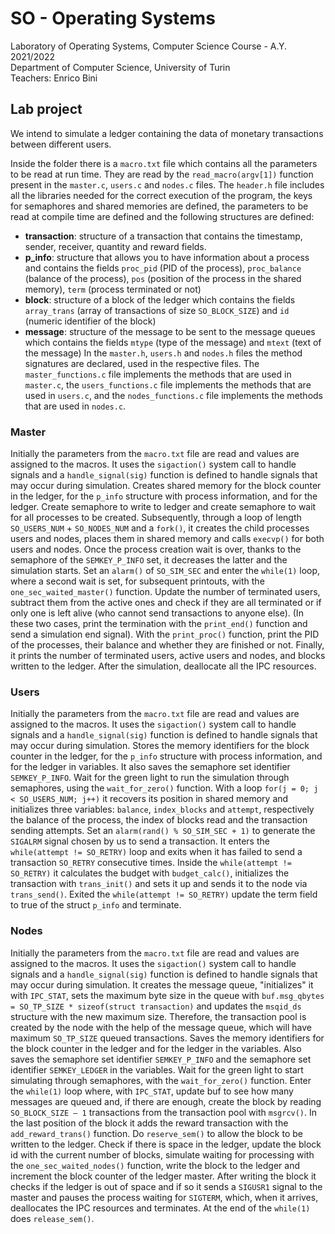 # SO - Operating Systems
Laboratory of Operating Systems, Computer Science Course - A.Y. 2021/2022  
Department of Computer Science, University of Turin  
Teachers: Enrico Bini

## Lab project
We intend to simulate a ledger containing the data of monetary transactions between different users.

Inside the folder there is a `macro.txt` file which contains all the parameters to be read at run time. They are read by the `read_macro(argv[1])` function present in the `master.c`, `users.c` and `nodes.c` files. The `header.h` file includes all the libraries needed for the correct execution of the program, the keys for semaphores and shared memories are defined, the parameters to be read at compile time are defined and the following structures are defined:
* **transaction**: structure of a transaction that contains the timestamp, sender, receiver, quantity and reward fields.
* **p_info**: structure that allows you to have information about a process and contains the fields `proc_pid` (PID of the process), `proc_balance` (balance of the process), `pos` (position of the process in the shared memory), `term` (process terminated or not)
* **block**: structure of a block of the ledger which contains the fields `array_trans` (array of transactions of size `SO_BLOCK_SIZE`) and `id` (numeric identifier of the block)
* **message**: structure of the message to be sent to the message queues which contains the fields `mtype` (type of the message) and `mtext` (text of the message)
In the `master.h`, `users.h` and `nodes.h` files the method signatures are declared, used in the respective files.
The `master_functions.c` file implements the methods that are used in `master.c`, the `users_functions.c` file implements the methods that are used in `users.c`, and the `nodes_functions.c` file implements the methods that are used in `nodes.c`.

### Master
Initially the parameters from the `macro.txt` file are read and values are assigned to the macros. It uses the `sigaction()` system call to handle signals and a `handle_signal(sig)` function is defined to handle signals that may occur during simulation. Creates shared memory for the block counter in the ledger, for the `p_info` structure with process information, and for the ledger. Create semaphore to write to ledger and create semaphore to wait for all processes to be created. Subsequently, through a loop of length `SO_USERS_NUM` + `SO_NODES_NUM` and a `fork()`, it creates the child processes users and nodes, places them in shared memory and calls `execvp()` for both users and nodes. Once the process creation wait is over, thanks to the semaphore of the `SEMKEY_P_INFO` set, it decreases the latter and the simulation starts. Set an `alarm()` of `SO_SIM_SEC` and enter the `while(1)` loop, where a second wait is set, for subsequent printouts, with the `one_sec_waited_master()` function. Update the number of terminated users, subtract them from the active ones and check if they are all terminated or if only one is left alive (who cannot send transactions to anyone else). (In these two cases, print the termination with the `print_end()` function and send a simulation end signal). With the `print_proc()` function, print the PID of the processes, their balance and whether they are finished or not. Finally, it prints the number of terminated users, active users and nodes, and blocks written to the ledger. After the simulation, deallocate all the IPC resources.

### Users
Initially the parameters from the `macro.txt` file are read and values are assigned to the macros. It uses the `sigaction()` system call to handle signals and a `handle_signal(sig)` function is defined to handle signals that may occur during simulation. Stores the memory identifiers for the block counter in the ledger, for the `p_info` structure with process information, and for the ledger in variables. It also saves the semaphore set identifier `SEMKEY_P_INFO`. Wait for the green light to run the simulation through semaphores, using the `wait_for_zero()` function. With a loop `for(j = 0; j < SO_USERS_NUM; j++)` it recovers its position in shared memory and initializes three variables: `balance`, `index_blocks` and `attempt`, respectively the balance of the process, the index of blocks read and the transaction sending attempts. Set an `alarm(rand() % SO_SIM_SEC + 1)` to generate the `SIGALRM` signal chosen by us to send a transaction. It enters the `while(attempt != SO_RETRY)` loop and exits when it has failed to send a transaction `SO_RETRY` consecutive times. Inside the `while(attempt != SO_RETRY)` it calculates the budget with `budget_calc()`, initializes the transaction with `trans_init()` and sets it up and sends it to the node via `trans_send()`. Exited the `while(attempt != SO_RETRY)` update the term field to true of the struct `p_info` and terminate.

### Nodes
Initially the parameters from the `macro.txt` file are read and values are assigned to the macros. It uses the `sigaction()` system call to handle signals and a `handle_signal(sig)` function is defined to handle signals that may occur during simulation. It creates the message queue, "initializes" it with `IPC_STAT`, sets the maximum byte size in the queue with `buf.msg_qbytes = SO_TP_SIZE * sizeof(struct transaction)` and updates the `msqid_ds` structure with the new maximum size. Therefore, the transaction pool is created by the node with the help of the message queue, which will have maximum `SO_TP_SIZE` queued transactions. Saves the memory identifiers for the block counter in the ledger and for the ledger in the variables. Also saves the semaphore set identifier `SEMKEY_P_INFO` and the semaphore set identifier `SEMKEY_LEDGER` in the variables. Wait for the green light to start simulating through semaphores, with the `wait_for_zero()` function. Enter the `while(1)` loop where, with `IPC_STAT`, update buf to see how many messages are queued and, if there are enough, create the block by reading `SO_BLOCK_SIZE – 1` transactions from the transaction pool with `msgrcv()`. In the last position of the block it adds the reward transaction with the `add_reward_trans()` function. Do `reserve_sem()` to allow the block to be written to the ledger. Check if there is space in the ledger, update the block id with the current number of blocks, simulate waiting for processing with the `one_sec_waited_nodes()` function, write the block to the ledger and increment the block counter of the ledger master. After writing the block it checks if the ledger is out of space and if so it sends a `SIGUSR1` signal to the master and pauses the process waiting for `SIGTERM`, which, when it arrives, deallocates the IPC resources and terminates. At the end of the `while(1)` does `release_sem()`.
